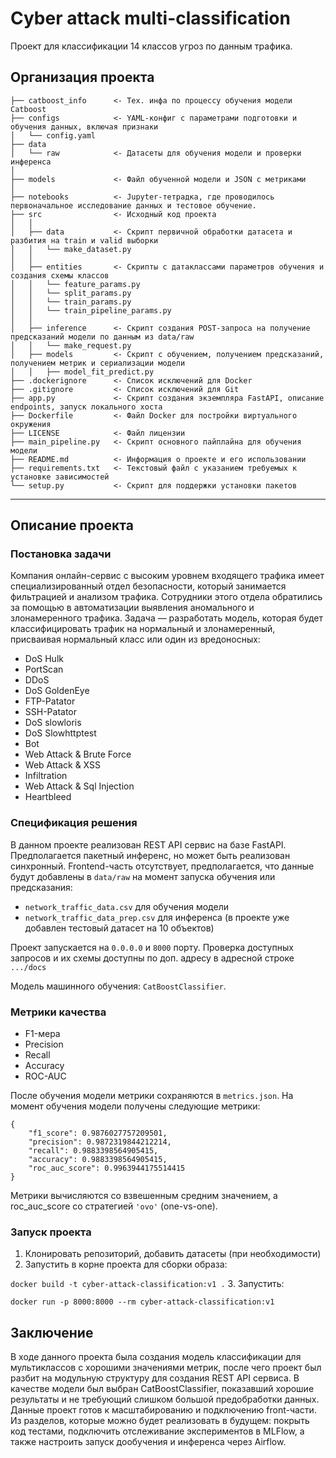 Cyber attack multi-classification
==============================

Проект для классификации 14 классов угроз по данным трафика.

Организация проекта
------------

    ├── catboost_info      <- Тех. инфа по процессу обучения модели Catboost
    ├── configs            <- YAML-конфиг с параметрами подготовки и обучения данных, включая признаки    
    │   └── config.yaml 
    ├── data
    │   └── raw            <- Датасеты для обучения модели и проверки инференса
    │
    ├── models             <- Файл обученной модели и JSON с метриками
    │
    ├── notebooks          <- Jupyter-тетрадка, где проводилось первоначальное исследование данных и тестовое обучение.
    ├── src                <- Исходный код проекта
    │   │
    │   ├── data           <- Скрипт первичной обработки датасета и разбития на train и valid выборки      
    │   │   └── make_dataset.py 
    │   │
    │   ├── entities       <- Скрипты с датаклассами параметров обучения и создания схемы классов
    │   │   └── feature_params.py
    │   │   └── split_params.py
    │   │   └── train_params.py
    │   │   └── train_pipeline_params.py
    │   │
    │   ├── inference      <- Скрипт создания POST-запроса на получение предсказаний модели по данным из data/raw 
    │   │   └── make_request.py
    │   ├── models         <- Скрипт с обучением, получением предсказаний, получением метрик и сериализации модели
    │   │   ├── model_fit_predict.py
    ├── .dockerignore      <- Список исключений для Docker
    ├── .gitignore         <- Список исключений для Git
    ├── app.py             <- Скрипт создания экземпляра FastAPI, описание endpoints, запуск локального хоста
    ├── Dockerfile         <- Файл Docker для постройки виртуального окружения
    ├── LICENSE            <- Файл лицензии
    ├── main_pipeline.py   <- Скрипт основного пайплайна для обучения модели
    ├── README.md          <- Информация о проекте и его использовании
    ├── requirements.txt   <- Текстовый файл с указанием требуемых к установке зависимостей
    └── setup.py           <- Cкрипт для поддержки установки пакетов


--------
## Описание проекта

### Постановка задачи

Компания онлайн-сервис с высоким уровнем входящего трафика имеет специализированный отдел безопасности, который занимается фильтрацией и анализом трафика. Сотрудники этого отдела обратились за помощью в автоматизации выявления аномального и злонамеренного трафика. Задача — разработать модель, которая будет классифицировать трафик на нормальный и злонамеренный, присваивая нормальный класс или один из вредоносных:
- DoS Hulk
- PortScan
- DDoS
- DoS GoldenEye
- FTP-Patator
- SSH-Patator
- DoS slowloris
- DoS Slowhttptest
- Bot
- Web Attack & Brute Force
- Web Attack & XSS
- Infiltration
- Web Attack & Sql Injection
- Heartbleed

### Спецификация решения

В данном проекте реализован REST API сервис на базе FastAPI. Предполагается пакетный инференс, но может быть реализован синхронный. Frontend-часть отсутствует, предполагается, что данные будут добавлены в `data/raw` на момент запуска обучения или предсказания:

- `network_traffic_data.csv` для обучения модели
- `network_traffic_data_prep.csv` для инференса (в проекте уже добавлен тестовый датасет на 10 объектов)

Проект запускается на `0.0.0.0` и `8000` порту. Проверка доступных запросов и их схемы доступны по доп. адресу в адресной строке `.../docs`

Модель машинного обучения: `CatBoostClassifier`.

### Метрики качества
- F1-мера
- Precision
- Recall
- Accuracy
- ROC-AUC

После обучения модели метрики сохраняются в `metrics.json`. На момент обучения модели получены следующие метрики:

```
{
    "f1_score": 0.9876027757209501, 
    "precision": 0.9872319844212214, 
    "recall": 0.9883398564905415, 
    "accuracy": 0.9883398564905415, 
    "roc_auc_score": 0.9963944175514415
}
```

Метрики вычисляются со взвешенным средним значением, а roc_auc_score cо стратегией `'ovo'` (one-vs-one).

### Запуск проекта
1. Клонировать репозиторий, добавить датасеты (при необходимости)
2. Запустить в корне проекта для сборки образа:

`docker build -t cyber-attack-classification:v1 .`
3. Запустить:

`docker run -p 8000:8000 --rm cyber-attack-classification:v1`

## Заключение
В ходе данного проекта была создания модель классификации для мультиклассов с хорошими значениями метрик, после чего проект был разбит на модульную структуру для создания REST API сервиса. В качестве модели был выбран CatBoostClassifier, показавший хорошие результаты и не требующий слишком большой предобработки данных. Данные проект готов к масштабированию и подключению front-части. Из разделов, которые можно будет реализовать в будущем: покрыть код тестами, подключить отслеживание экспериментов в MLFlow, а также настроить запуск дообучения и инференса через Airflow.